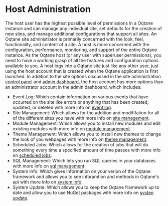 # Host Administration

The host user has the highest possible level of permissions in a Oqtane instance and can manage any individual site, set defaults for the creation of new sites, and manage additional configurations that support all sites\.
An Oqtane site administrator is primarily concerned with the look, feel, functionality, and content of a site\. A host is more concerned with the configuration, performance, monitoring, and support of the entire Oqtane instance\. As the Oqtane host (or any user with superuser permissions), you need to have a working grasp of all the features and configuration options available to you\.
A host logs into a Oqtane site just like any other user, just using the host account that is created when the Oqtane application is first launched\.
In addition to the site options discussed in the site administration [control panel](../ControlPanel/index.md) and [admin dashboard](../AdminDashboard/index.md), the host account has more options than an administrator account in the admin dashboard, which includes:
* Event Log: Which contain information on various events that have occurred on the site like errors or anything that has been created, updated, or deleted with more info on [event log](event-log.md)\.
* Site Management: Which allows for the addition and modififation for all of the different sites you have with more info on [site management](site-management.md)\.
* Module Management: Which allows you to install new modules and edit existing modules with more info on [module management](module-management.md)\.
* Theme Management: Which allows you to install new themes to change the look of you webpages with more info on [theme management](theme-management.md)\.
* Scheduled Jobs: Which allows for the creation of jobs that will do something every time a specified amount of time passes with more info on [scheduled jobs](scheduled-jobs.md)\.
* SQL Management: Which lets you run SQL queries in your databases with more info on [sql management](sql-management.md)\.
* System Info: Which gives information on your verion of the Oqtane framework and allows you to see inforamtion and methods in Oqtane's api with more info on [system info](system-info.md)\.
* System Update: Which allows you to keep the Oqtane framework up to date and allow you to use NuGet packages with more info on [systen update](system-update.md)\.
